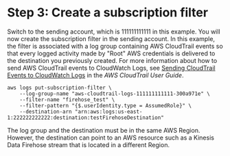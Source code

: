 # Step 3: Create a subscription filter<a name="CreateSubscriptionFilterFirehose"></a>

Switch to the sending account, which is 111111111111 in this example\. You will now create the subscription filter in the sending account\. In this example, the filter is associated with a log group containing AWS CloudTrail events so that every logged activity made by "Root" AWS credentials is delivered to the destination you previously created\. For more information about how to send AWS CloudTrail events to CloudWatch Logs, see [Sending CloudTrail Events to CloudWatch Logs](https://docs.aws.amazon.com/awscloudtrail/latest/userguide/send-cloudtrail-events-to-cloudwatch-logs.html) in the *AWS CloudTrail User Guide*\.

```
aws logs put-subscription-filter \
    --log-group-name "aws-cloudtrail-logs-111111111111-300a971e" \                   
    --filter-name "firehose_test" \
    --filter-pattern "{$.userIdentity.type = AssumedRole}" \
    --destination-arn "arn:aws:logs:us-east-1:222222222222:destination:testFirehoseDestination"
```

The log group and the destination must be in the same AWS Region\. However, the destination can point to an AWS resource such as a Kinesis Data Firehose stream that is located in a different Region\.